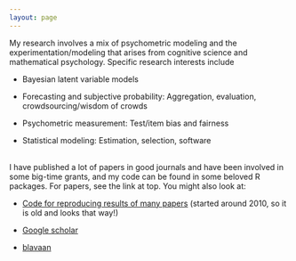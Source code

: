 ```yaml
---
layout: page
---
```


My research involves a mix of psychometric modeling and the experimentation/modeling that arises from cognitive science and mathematical psychology. Specific research interests include

- Bayesian latent variable models

- Forecasting and subjective probability: Aggregation, evaluation, crowdsourcing/wisdom of crowds

- Psychometric measurement: Test/item bias and fairness

- Statistical modeling: Estimation, selection, software<br/><br/>


I have published a lot of papers in good journals and have been involved in some big-time grants, and my code can be found in some beloved R packages. For papers, see the link at top. You might also look at:

- [Code for reproducing results of many papers](http://semtools.r-forge.r-project.org/) (started around 2010, so it is old and looks that way!)

- [Google scholar](https://scholar.google.com/citations?user=LNVvgwQAAAAJ)

- [blavaan](https://ecmerkle.github.io/blavaan/)
